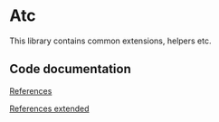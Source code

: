 # Atc

This library contains common extensions, helpers etc.

## Code documentation

[References](https://github.com/atc-net/atc/blob/main/docs/CodeDoc/Atc/Index.md)

[References extended](https://github.com/atc-net/atc/blob/main/docs/CodeDoc/Atc/IndexExtended.md)